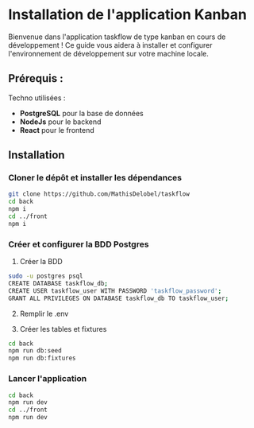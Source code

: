 # Installation de l'application Kanban

Bienvenue dans l'application taskflow de type kanban en cours de développement ! Ce guide vous aidera à installer et configurer l'environnement de développement sur votre machine locale.

## Prérequis :

Techno utilisées :
- **PostgreSQL** pour la base de données
- **NodeJs** pour le backend
- **React** pour le frontend

## Installation

### **Cloner le dépôt et installer les dépendances**

```bash
git clone https://github.com/MathisDelobel/taskflow
cd back
npm i
cd ../front
npm i
```

### **Créer et configurer la BDD Postgres**

1. Créer la BDD
```bash
sudo -u postgres psql
CREATE DATABASE taskflow_db;
CREATE USER taskflow_user WITH PASSWORD 'taskflow_password';
GRANT ALL PRIVILEGES ON DATABASE taskflow_db TO taskflow_user;
```

2. Remplir le .env

3. Créer les tables et fixtures
```bash
cd back
npm run db:seed
npm run db:fixtures
```

### **Lancer l'application**
```bash
cd back
npm run dev
cd ../front
npm run dev







